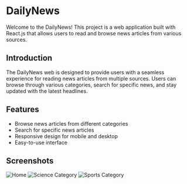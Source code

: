 # DailyNews

Welcome to the DailyNews! This project is a web application built with React.js that allows users to read and browse news articles from various sources.

## Introduction

The DailyNews web is designed to provide users with a seamless experience for reading news articles from multiple sources. Users can browse through various categories, search for specific news, and stay updated with the latest headlines.

## Features

- Browse news articles from different categories
- Search for specific news articles
- Responsive design for mobile and desktop
- Easy-to-use interface
## Screenshots

![Home](https://github.com/jeevank280/DailyNews-Web/assets/62411773/749f5e47-a422-4f79-aeef-61095b98c0a0)
![Science Category](https://github.com/jeevank280/DailyNews-Web/assets/62411773/0f4f87f4-eb07-4c9a-bcf7-743fde518726)
![Sports Category](https://github.com/jeevank280/DailyNews-Web/assets/62411773/e923834e-5dd8-478a-b8a4-521505ef35d7)
